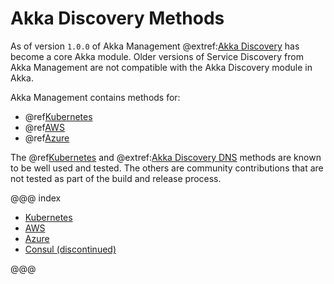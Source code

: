 # Akka Discovery Methods

As of version `1.0.0` of Akka Management @extref:[Akka Discovery](akka:discovery/index.html)
has become a core Akka module. Older versions of Service Discovery from Akka Management are not compatible with the 
Akka Discovery module in Akka.

Akka Management contains methods for:

 * @ref[Kubernetes](kubernetes.md)
 * @ref[AWS](aws.md)
 * @ref[Azure](azure.md)
 
The @ref[Kubernetes](kubernetes.md) and @extref:[Akka Discovery DNS](akka:discovery/index.html#discovery-method-dns)
methods are known to be well used and tested. The others are community contributions that are not tested as
part of the build and release process.
 
@@@ index

  - [Kubernetes](kubernetes.md)
  - [AWS](aws.md)
  - [Azure](azure.md)
  - [Consul (discontinued)](consul.md)
  
@@@
